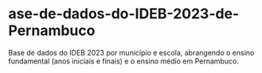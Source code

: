 # ase-de-dados-do-IDEB-2023-de-Pernambuco
Base de dados do IDEB 2023 por município e escola, abrangendo o ensino fundamental (anos iniciais e finais) e o ensino médio em Pernambuco. 
